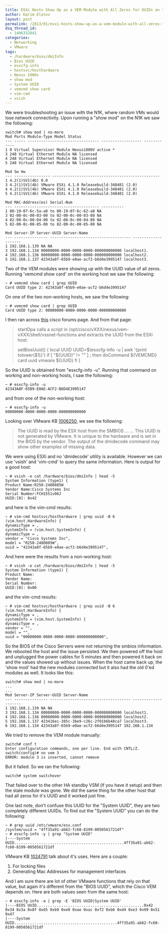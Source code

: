 ```yaml
---
title: ESXi Hosts Show Up as a VEM Module with All Zeros for UUIDs on the Nexus 1000v
author: Karim Elatov
layout: post
permalink: /2013/01/esxi-hosts-show-up-as-a-vem-module-with-all-zeros-for-uuids-on-the-nexus-1000v/
dsq_thread_id:
  - 1406332841
categories:
  - Networking
  - VMware
tags:
  - /hardware/bios/dmiInfo
  - Bios UUID
  - esxcfg-info
  - hostsvc/hosthardware
  - Nexus 1000v
  - show mod
  - System UUID
  - vemcmd show card
  - vim-cmd
  - vsish
---
```

We were troubleshooting an issue with the N1K, where random VMs would lose network connectivity. Upon running a "show mod" on the N1K we saw the following:


	switch# show mod | no-more
	Mod Ports Module-Type Model Status
	--- ----- -------------------------------- ------------------ ------------
	1 0 Virtual Supervisor Module Nexus1000V active *
	3 248 Virtual Ethernet Module NA licensed
	4 248 Virtual Ethernet Module NA licensed
	5 248 Virtual Ethernet Module NA licensed

	Mod Sw Hw
	--- ---------------- ------------------------------------------------
	1 4.2(1)SV1(4b) 0.0
	3 4.2(1)SV1(4b) VMware ESXi 4.1.0 Releasebuild-348481 (2.0)
	4 4.2(1)SV1(4b) VMware ESXi 4.1.0 Releasebuild-348481 (2.0)
	5 4.2(1)SV1(4b) VMware ESXi 4.1.0 Releasebuild-348481 (2.0)

	Mod MAC-Address(es) Serial-Num
	--- -------------------------------------- ----------
	1 00-19-07-6c-5a-a8 to 00-19-07-6c-62-a8 NA
	3 02-00-0c-00-03-00 to 02-00-0c-00-03-80 NA
	4 02-00-0c-00-04-00 to 02-00-0c-00-04-80 NA
	5 02-00-0c-00-05-00 to 02-00-0c-00-05-80 NA

	Mod Server-IP Server-UUID Server-Name
	--- --------------- ------------------------------------ --------------------
	1 192.168.1.139 NA NA
	3 192.168.1.134 00000000-0000-0000-0000-000000000000 localhost1.
	4 192.168.1.136 00000000-0000-0000-0000-000000000000 localhost2.
	5 192.168.1.137 42343a8f-65b9-e0ae-acf2-b6d4e3995147 localhost3.


Two of the VEM modules were showing up with the UUID value of all zeros. Running 'vemcmd show card' on the working host we saw the following:


	~ # vemcmd show card | grep UUID
	Card UUID type 2: 42343a8f-65b9-e0ae-acf2-b6d4e3995147


On one of the two non-working hosts, we saw the following:


	~ # vemcmd show card | grep UUID
	Card UUID type 2: 00000000-0000-0000-0000-000000000000


I then ran across [this](https://supportforums.cisco.com/thread/2166139) cisco forums page. And from that page:

> startDpa calls a script in /opt/cisco/vXXX/nexus/vem-vXXX/shell/vssnet-functions and extracts the UUID from the ESXi host:
>
> setBiosUuid()
> {
> local UUID
> UUID=$(esxcfg-info -u | awk '{print tolower($1)}')
> if [ "${UUID}" != "" ] ; then
> doCommand ${VEMCMD} card uuid vmware ${UUID}
> fi
> }

So the UUID is obtained from "esxcfg-info -u". Running that command on working and non-working hosts, I saw the following:


	~ # esxcfg-info -u
	42343A8F-65B9-E0AE-ACF2-B6D4E3995147


and from one of the non-working host:


	~ # esxcfg-info -u
	00000000-0000-0000-0000-000000000000


Looking over VMware KB [1006250](http://kb.vmware.com/kb/1006250), we see the following:

> The UUID is read by the ESX host from the SMBIOS
> ...
> ...
> This UUID is not generated by VMware. It is unique to the hardware and is set in the BIOS by the vendor. The output of the dmidecode command may show other examples of missing data.

We were using ESXi and no 'dmidecode' utility is available. However we can use 'vsish' and 'vim-cmd' to query the same information. Here is output for a good host:


	~ # vsish -e cat /hardware/bios/dmiInfo | head -5
	System Information (type1) {
	Product Name:R250-2480805W
	Vendor Name:Cisco Systems Inc
	Serial Number:FCH1551v06J
	UUID:[0]: 0x42


and here is the vim-cmd results:


	~ # vim-cmd hostsvc/hosthardware | grep uuid -B 6
	(vim.host.HardwareInfo) {
	dynamicType = ,
	systemInfo = (vim.host.SystemInfo) {
	dynamicType = ,
	vendor = "Cisco Systems Inc",
	model = "R250-2480805W",
	uuid = "42343a8f-65b9-e0ae-acf2-b6d4e3995147",


And here were the results from a non-working host:


	~ # vsish -e cat /hardware/bios/dmiInfo | head -5
	System Information (type1) {
	Product Name:
	Vendor Name:
	Serial Number:
	UUID:[0]: 0x00


and the vim-cmd results:


	~ # vim-cmd hostsvc/hosthardware | grep uuid -B 6
	(vim.host.HardwareInfo) {
	dynamicType = ,
	systemInfo = (vim.host.SystemInfo) {
	dynamicType = ,
	vendor = "",
	model = "",
	uuid = "00000000-0000-0000-0000-000000000000",


So the BIOS of the Cisco Servers were not returning the smbios information. We rebooted the host and the issue persisted. We then powered off the host and unplugged the power cables for 5 minutes and then powered it back on and the values showed up without issues. When the host came back up, the 'show mod' had the new modules connected but it also had the old 0'ed modules as well. It looks like this:


	switch# show mod | no-more
	...
	...
	Mod Server-IP Server-UUID Server-Name
	--- --------------- ------------------------------------ --------------------
	1 192.168.1.139 NA NA
	3 192.168.1.134 00000000-0000-0000-0000-000000000000 localhost1.
	4 192.168.1.136 00000000-0000-0000-0000-000000000000 localhost2.
	5 192.168.1.137 423416ec-385c-3be9-c26c-2f01b6b48ca7 localhost3.
	6 192.168.1.134 42343a8f-65b9-e0ae-acf2-b6d4e3995147 192.168.1.134


We tried to remove the VEM module manually:


	switch# conf t
	Enter configuration commands, one per line. End with CNTL/Z.
	switch(config)# no vem 3
	ERROR: module 3 is inserted, cannot remove


But it failed. So we ran the following:


	switch# system switchover


That failed over to the other HA standby VSM (if you have it setup) and then the stale module was gone. We did the same thing for the other host that had all zeros for it's UUID and it worked just fine.

One last note, don't confuse this UUID for the "System UUID", they are two completely different UUIDs. To find out the "System UUID" you can do the following:


	~ # grep uuid /etc/vmware/esx.conf
	/system/uuid = "4ff35a91-ab62-fc60-8199-0050561721df"
	~ # esxcfg-info -y | grep "System UUID"
	|----System UUID.................................................4ff35a91-ab62-fc60-8199-0050561721df


VMware KB [1024791](http://kb.vmware.com/kb/1008728) talk about it's uses. Here are a couple:

1.  For locking files
2.  Generating Mac Addresses for management interfaces

And I am sure there are lot of other VMware functions that rely on that value, but again it's different from the "BIOS UUID", which the Cisco VEM depends on. Here are both values seen from the same host:


	~ # esxcfg-info -a | grep -E 'BIOS UUID|System UUID'
	|----BIOS UUID................................................0x42 0x34 0x3a 0x8f 0x65 0xb9 0xe0 0xae 0xac 0xf2 0xb6 0xd4 0xe3 0x99 0x51 0x47
	|----System UUID..............................................4ff35a91-ab62-fc60-8199-0050561721df


